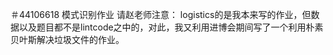 ＃44106618
模式识别作业
请赵老师注意：
logistics的是我本来写的作业，但数据以及题目都不是lintcode之中的，对此，我又利用进博会期间写了一个利用朴素贝叶斯解决垃圾文件的作业。
